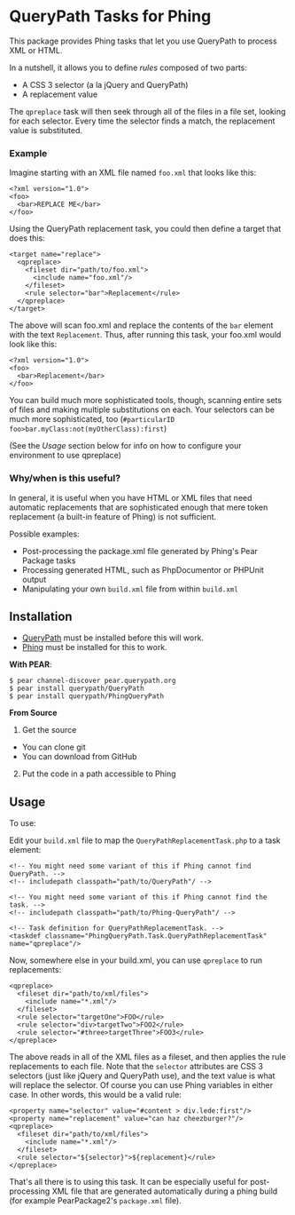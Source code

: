 # QueryPath Tasks for Phing

This package provides Phing tasks that let you use QueryPath to process XML or HTML.

In a nutshell, it allows you to define *rules* composed of two parts:

* A CSS 3 selector (a la jQuery and QueryPath)
* A replacement value

The `qpreplace` task will then seek through all of the files in a file set, looking for each selector. Every time the selector finds a match, the replacement value is substituted.

### Example

Imagine starting with an XML file named `foo.xml` that looks like this:

    <?xml version="1.0">
    <foo>
      <bar>REPLACE ME</bar>
    </foo>

Using the QueryPath replacement task, you could then define a target that does this:

    <target name="replace">
      <qpreplace>
        <fileset dir="path/to/foo.xml">
          <include name="foo.xml"/>
        </fileset>
        <rule selector="bar">Replacement</rule>  
      </qpreplace>
    </target>

The above will scan foo.xml and replace the contents of the `bar` element with the text `Replacement`. Thus, after running this task, your foo.xml would look like this:

    <?xml version="1.0">
    <foo>
      <bar>Replacement</bar>
    </foo>

You can build much more sophisticated tools, though, scanning entire sets of files and making multiple substitutions on each. Your selectors can be much more sophisticated, too (`#particularID foo>bar.myClass:not(myOtherClass):first`)

(See the *Usage* section below for info on how to configure your environment to use qpreplace)

### Why/when is this useful?

In general, it is useful when you have HTML or XML files that need automatic replacements that are sophisticated enough that mere token replacement (a built-in feature of Phing) is not sufficient.

Possible examples:

* Post-processing the package.xml file generated by Phing's Pear Package tasks
* Processing generated HTML, such as PhpDocumentor or PHPUnit output
* Manipulating your own `build.xml` file from within `build.xml`

## Installation

* [QueryPath](http://querypath.org) must be installed before this will work.
* [Phing](http://phing.info) must be installed for this to work.

**With PEAR**:

    $ pear channel-discover pear.querypath.org
    $ pear install querypath/QueryPath
    $ pear install querypath/PhingQueryPath

**From Source**

1. Get the source
  * You can clone git
  * You can download from GitHub
2. Put the code in a path accessible to Phing

## Usage

To use:

Edit your `build.xml` file to map the `QueryPathReplacementTask.php` to a task element:

    <!-- You might need some variant of this if Phing cannot find QueryPath. -->
    <!-- includepath classpath="path/to/QueryPath"/ -->

    <!-- You might need some variant of this if Phing cannot find the task. -->
    <!-- includepath classpath="path/to/Phing-QueryPath"/ -->

    <!-- Task definition for QueryPathReplacementTask. -->
    <taskdef classname="PhingQueryPath.Task.QueryPathReplacementTask" name="qpreplace"/>
    
Now, somewhere else in your build.xml, you can use `qpreplace` to run replacements:

    <qpreplace>
      <fileset dir="path/to/xml/files">
        <include name="*.xml"/>
      </fileset>
      <rule selector="targetOne">FOO</rule>
      <rule selector="div>targetTwo">FOO2</rule>
      <rule selector="#three>targetThree">FOO3</rule>
    </qpreplace>

The above reads in all of the XML files as a fileset, and then applies the rule replacements to each file. Note that the `selector` attributes are CSS 3 selectors (just like jQuery and QueryPath use), and the text value is what will replace the selector. Of course you can use Phing variables in either case. In other words, this would be a valid rule:

    <property name="selector" value="#content > div.lede:first"/>
    <property name="replacement" value="can haz cheezburger?"/>
    <qpreplace>
      <fileset dir="path/to/xml/files">
        <include name="*.xml"/>
      </fileset>
      <rule selector="${selector}">${replacement}</rule>
    </qpreplace>

That's all there is to using this task. It can be especially useful for post-processing XML file that are generated automatically during a phing build (for example PearPackage2's `package.xml` file).
